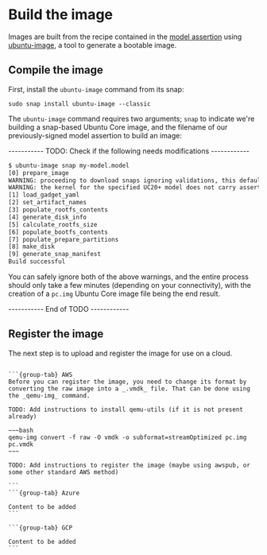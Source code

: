 # Build the image

Images are built from the recipe contained in the [model assertion](/tutorials/build-a-public-cloud-image/create-a-model) using [ubuntu-image](https://github.com/canonical/ubuntu-image), a tool to generate a bootable image.

## Compile the image

First, install the `ubuntu-image` command from its snap:

```
sudo snap install ubuntu-image --classic
```

The `ubuntu-image` command requires two arguments; `snap` to indicate we're building a snap-based Ubuntu Core image, and the filename of our previously-signed model assertion to build an image:

----------- TODO: Check if the following needs modifications ------------

```bash
$ ubuntu-image snap my-model.model
[0] prepare_image
WARNING: proceeding to download snaps ignoring validations, this default will change in the future. For now use --validation=enforce for validations to be taken into account, pass instead --validation=ignore to preserve current behavior going forward
WARNING: the kernel for the specified UC20+ model does not carry assertion max formats information, assuming possibly incorrectly the kernel revision can use the same formats as snapd
[1] load_gadget_yaml
[2] set_artifact_names
[3] populate_rootfs_contents
[4] generate_disk_info
[5] calculate_rootfs_size
[6] populate_bootfs_contents
[7] populate_prepare_partitions
[8] make_disk
[9] generate_snap_manifest
Build successful
```
You can safely ignore both of the above warnings, and the entire process should only take a few minutes (depending on your connectivity), with the creation of a `pc.img` Ubuntu Core image file being the end result.

----------- End of TODO ------------

## Register the image

The next step is to upload and register the image for use on a cloud.

````{tabs}

```{group-tab} AWS
Before you can register the image, you need to change its format by converting the raw image into a _.vmdk_ file. That can be done using the _qemu-img_ command.

TODO: Add instructions to install qemu-utils (if it is not present already)

~~~bash
qemu-img convert -f raw -O vmdk -o subformat=streamOptimized pc.img pc.vmdk
~~~

TODO: Add instructions to register the image (maybe using awspub, or some other standard AWS method)
 
```
```{group-tab} Azure

Content to be added
```

```{group-tab} GCP

Content to be added
```
````
